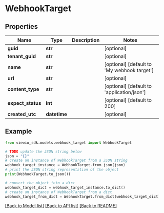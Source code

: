 # WebhookTarget


## Properties

Name | Type | Description | Notes
------------ | ------------- | ------------- | -------------
**guid** | **str** |  | [optional]
**tenant_guid** | **str** |  | [optional]
**name** | **str** |  | [optional] [default to 'My webhook target']
**url** | **str** |  | [optional]
**content_type** | **str** |  | [optional] [default to 'application/json']
**expect_status** | **int** |  | [optional] [default to 200]
**created_utc** | **datetime** |  | [optional]

## Example

```python
from viewio_sdk.models.webhook_target import WebhookTarget

# TODO update the JSON string below
json = "{}"
# create an instance of WebhookTarget from a JSON string
webhook_target_instance = WebhookTarget.from_json(json)
# print the JSON string representation of the object
print(WebhookTarget.to_json())

# convert the object into a dict
webhook_target_dict = webhook_target_instance.to_dict()
# create an instance of WebhookTarget from a dict
webhook_target_from_dict = WebhookTarget.from_dict(webhook_target_dict)
```
[[Back to Model list]](../README.md#documentation-for-models) [[Back to API list]](../README.md#documentation-for-api-endpoints) [[Back to README]](../README.md)
